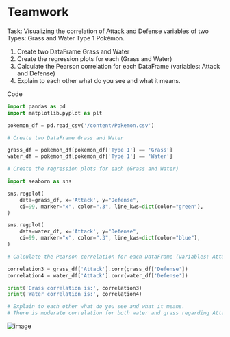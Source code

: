 # Teamwork
Task: Visualizing the correlation of Attack and Defense variables of two Types: Grass and Water Type 1 Pokémon.
1. Create two DataFrame Grass and Water
2. Create the regression plots for each (Grass and Water)
3. Calculate the Pearson correlation for each DataFrame (variables: Attack and Defense)
4. Explain to each other what do you see and what it means.

Code
```python
import pandas as pd
import matplotlib.pyplot as plt

pokemon_df = pd.read_csv('/content/Pokemon.csv')
```

```python
# Create two DataFrame Grass and Water

grass_df = pokemon_df[pokemon_df['Type 1'] == 'Grass']
water_df = pokemon_df[pokemon_df['Type 1'] == 'Water']
```

```python
# Create the regression plots for each (Grass and Water)

import seaborn as sns

sns.regplot(
    data=grass_df, x='Attack', y="Defense",
    ci=99, marker="x", color=".3", line_kws=dict(color="green"),
)

sns.regplot(
    data=water_df, x='Attack', y="Defense",
    ci=99, marker="x", color=".3", line_kws=dict(color="blue"),
)
```

```python
# Calculate the Pearson correlation for each DataFrame (variables: Attack and Defense)

correlation3 = grass_df['Attack'].corr(grass_df['Defense'])
correlation4 = water_df['Attack'].corr(water_df['Defense'])

print('Grass correlation is:', correlation3)
print('Water correlation is:', correlation4)
```

```python
# Explain to each other what do you see and what it means.
# There is moderate correlation for both water and grass regarding Attack and Defernce. 
```

![image](https://github.com/user-attachments/assets/cd279426-3dea-46a5-913b-c48414b05cea)
